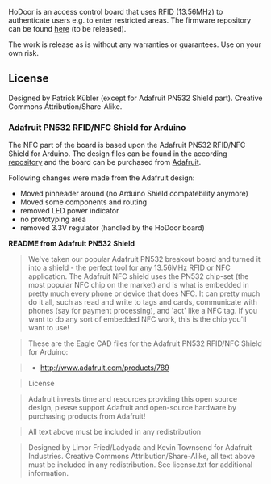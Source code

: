 HoDoor is an access control board that uses RFID (13.56MHz) to authenticate users e.g. to enter restricted areas. The firmware repository can be found [here]() (to be released).

The work is release as is without any warranties or guarantees. Use on your own risk.

## License

Designed by Patrick Kübler (except for Adafruit PN532 Shield part). Creative Commons Attribution/Share-Alike.

### Adafruit PN532 RFID/NFC Shield for Arduino

The NFC part of the board is based upon the Adafruit PN532 RFID/NFC Shield for Arduino. The design files can be found in the according [repository](https://github.com/adafruit/Adafruit-PN532-RFID-NFC-Shield) and the board can be purchased from [Adafruit](https://www.adafruit.com/product/789).

Following changes were made from the Adafruit design:
* Moved pinheader around (no Arduino Shield compatebility anymore)
* Moved some components and routing
* removed LED power indicator
* no prototyping area
* removed 3.3V regulator (handled by the HoDoor board)

**README from Adafruit PN532 Shield**

>We've taken our popular Adafruit PN532 breakout board and turned it into a shield - the perfect tool for any 13.56MHz RFID or NFC application. The Adafruit NFC shield uses the PN532 chip-set (the most popular NFC chip on the market) and is what is embedded in pretty much every phone or device that does NFC. It can pretty much do it all, such as read and write to tags and cards, communicate with phones (say for payment processing), and 'act' like a NFC tag. If you want to do any sort of embedded NFC work, this is the chip you'll want to use!

>These are the Eagle CAD files for the Adafruit PN532 RFID/NFC Shield for Arduino:

>* http://www.adafruit.com/products/789

>License

>Adafruit invests time and resources providing this open source design, please support Adafruit and open-source hardware by purchasing products from Adafruit!

>All text above must be included in any redistribution

>Designed by Limor Fried/Ladyada and Kevin Townsend for Adafruit Industries. Creative Commons Attribution/Share-Alike, all text above must be included in any redistribution. See license.txt for additional information.


